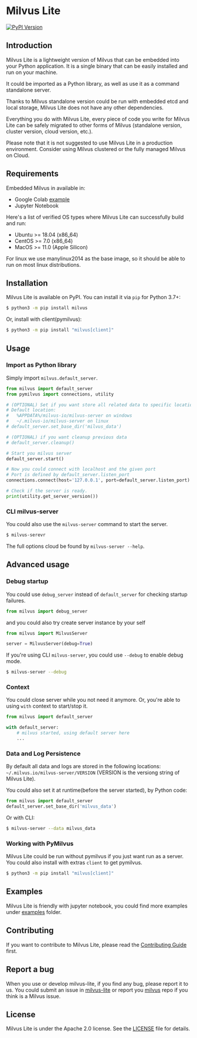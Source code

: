 # Milvus Lite

[![PyPI Version](https://img.shields.io/pypi/v/milvus.svg)](https://pypi.python.org/pypi/milvus)

## Introduction

Milvus Lite is a lightweight version of Milvus that can be embedded into your Python application. It is a single binary that can be easily installed and run on your machine.

It could be imported as a Python library, as well as use it as a command standalone server.

Thanks to Milvus standalone version could be run with embedded etcd and local storage, Milvus Lite does not have any other dependencies.

Everything you do with Milvus Lite, every piece of code you write for Milvus Lite can be safely migrated to other forms of Milvus (standalone version, cluster version, cloud version, etc.).

Please note that it is not suggested to use Milvus Lite in a production environment. Consider using Milvus clustered or the fully managed Milvus on Cloud. 


## Requirements

Embedded Milvus in available in:
- Google Colab [example](https://github.com/milvus-io/milvus-lite/blob/main/examples/example.ipynb)
- Jupyter Notebook

Here's a list of verified OS types where Milvus Lite can successfully build and run:
- Ubuntu >= 18.04 (x86_64)
- CentOS >= 7.0 (x86_64)
- MacOS >= 11.0 (Apple Silicon)

For linux we use manylinux2014 as the base image, so it should be able to run on most linux distributions.

## Installation

Milvus Lite is available on PyPI. You can install it via `pip` for Python 3.7+:

```bash
$ python3 -m pip install milvus
```

Or, install with client(pymilvus):
```bash
$ python3 -m pip install "milvus[client]"
```

## Usage

### Import as Python library
Simply import `milvus.default_server`.

```python
from milvus import default_server
from pymilvus import connections, utility

# (OPTIONAL) Set if you want store all related data to specific location
# Default location:
#   %APPDATA%/milvus-io/milvus-server on windows
#   ~/.milvus-io/milvus-server on linux
# default_server.set_base_dir('milvus_data')

# (OPTIONAL) if you want cleanup previous data
# default_server.cleanup()

# Start you milvus server
default_server.start()

# Now you could connect with localhost and the given port
# Port is defined by default_server.listen_port
connections.connect(host='127.0.0.1', port=default_server.listen_port)

# Check if the server is ready.
print(utility.get_server_version())
```

### CLI milvus-server

You could also use the `milvus-server` command to start the server.

```bash
$ milvus-serevr
```

The full options cloud be found by `milvus-server --help`.


## Advanced usage

### Debug startup

You could use `debug_server` instead of `default_server` for checking startup failures.

```python
from milvus import debug_server
```

and you could also try create server instance by your self

```python
from milvus import MilvusServer

server = MilvusServer(debug=True)
```

If you're using CLI `milvus-server`, you could use `--debug` to enable debug mode.

```bash
$ milvus-server --debug
```

### Context

You could close server while you not need it anymore.
Or, you're able to using `with` context to start/stop it.

```python
from milvus import default_server

with default_server:
    # milvus started, using default server here
    ...
```

### Data and Log Persistence

By default all data and logs are stored in the following locations: `~/.milvus.io/milvus-server/VERSION` (VERSION is the versiong string of Milvus Lite).

You could also set it at runtime(before the server started), by Python code:

```python
from milvus import default_server
default_server.set_base_dir('milvus_data')
```

Or with CLI:

```bash
$ milvus-server --data milvus_data
```

### Working with PyMilvus

Milvus Lite could be run without pymilvus if you just want run as a server.
You could also install with extras `client` to get pymilvus.

```bash
$ python3 -m pip install "milvus[client]"
```

## Examples

Milvus Lite is friendly with jupyter notebook, you could find more examples under [examples](https://github.com/milvus-io/milvus-lite/blob/main/examples) folder.

## Contributing
If you want to contribute to Milvus Lite, please read the [Contributing Guide](https://github.com/milvus-io/milvus-lite/blob/main/CONTRIBUTING.md) first.

## Report a bug
When you use or develop milvus-lite, if you find any bug, please report it to us. You could submit an issue in [milvus-lite](
https://github.com/milvus-io/milvus-lite/issues/new/choose) or report you [milvus](https://github.com/milvus-io/milvus/issues/new/choose) repo if you think is a Milvus issue.

## License
Milvus Lite is under the Apache 2.0 license. See the [LICENSE](https://github.com/milvus-io/milvus-lite/blob/main/LICENSE) file for details.
